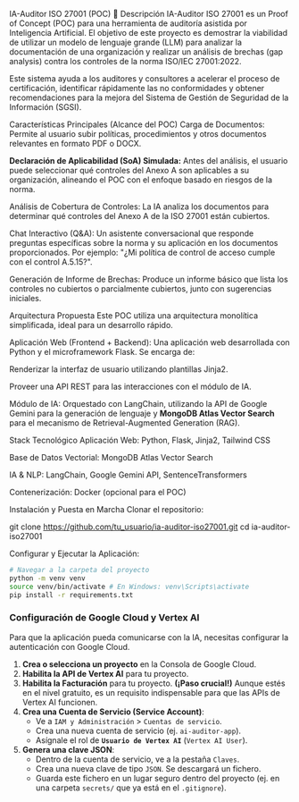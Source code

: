 IA-Auditor ISO 27001 (POC) 🚀
Descripción
IA-Auditor ISO 27001 es un Proof of Concept (POC) para una herramienta de auditoría asistida por Inteligencia Artificial. El objetivo de este proyecto es demostrar la viabilidad de utilizar un modelo de lenguaje grande (LLM) para analizar la documentación de una organización y realizar un análisis de brechas (gap analysis) contra los controles de la norma ISO/IEC 27001:2022.

Este sistema ayuda a los auditores y consultores a acelerar el proceso de certificación, identificar rápidamente las no conformidades y obtener recomendaciones para la mejora del Sistema de Gestión de Seguridad de la Información (SGSI).

Características Principales (Alcance del POC)
Carga de Documentos: Permite al usuario subir políticas, procedimientos y otros documentos relevantes en formato PDF o DOCX.

**Declaración de Aplicabilidad (SoA) Simulada:** Antes del análisis, el usuario puede seleccionar qué controles del Anexo A son aplicables a su organización, alineando el POC con el enfoque basado en riesgos de la norma.

Análisis de Cobertura de Controles: La IA analiza los documentos para determinar qué controles del Anexo A de la ISO 27001 están cubiertos.

Chat Interactivo (Q&A): Un asistente conversacional que responde preguntas específicas sobre la norma y su aplicación en los documentos proporcionados. Por ejemplo: "¿Mi política de control de acceso cumple con el control A.5.15?".

Generación de Informe de Brechas: Produce un informe básico que lista los controles no cubiertos o parcialmente cubiertos, junto con sugerencias iniciales.

Arquitectura Propuesta
Este POC utiliza una arquitectura monolítica simplificada, ideal para un desarrollo rápido.

Aplicación Web (Frontend + Backend): Una aplicación web desarrollada con Python y el microframework Flask. Se encarga de:

Renderizar la interfaz de usuario utilizando plantillas Jinja2.

Proveer una API REST para las interacciones con el módulo de IA.

Módulo de IA: Orquestado con LangChain, utilizando la API de Google Gemini para la generación de lenguaje y **MongoDB Atlas Vector Search** para el mecanismo de Retrieval-Augmented Generation (RAG).

Stack Tecnológico
Aplicación Web: Python, Flask, Jinja2, Tailwind CSS

Base de Datos Vectorial: MongoDB Atlas Vector Search

IA & NLP: LangChain, Google Gemini API, SentenceTransformers

Contenerización: Docker (opcional para el POC)

Instalación y Puesta en Marcha
Clonar el repositorio:

git clone https://github.com/tu_usuario/ia-auditor-iso27001.git
cd ia-auditor-iso27001

Configurar y Ejecutar la Aplicación:

```bash
# Navegar a la carpeta del proyecto
python -m venv venv
source venv/bin/activate # En Windows: venv\Scripts\activate
pip install -r requirements.txt
```

### Configuración de Google Cloud y Vertex AI

Para que la aplicación pueda comunicarse con la IA, necesitas configurar la autenticación con Google Cloud.

1.  **Crea o selecciona un proyecto** en la Consola de Google Cloud.
2.  **Habilita la API de Vertex AI** para tu proyecto.
3.  **Habilita la Facturación** para tu proyecto. **(¡Paso crucial!)** Aunque estés en el nivel gratuito, es un requisito indispensable para que las APIs de Vertex AI funcionen.
4.  **Crea una Cuenta de Servicio (Service Account)**:
    *   Ve a `IAM y Administración` > `Cuentas de servicio`.
    *   Crea una nueva cuenta de servicio (ej. `ai-auditor-app`).
    *   Asígnale el rol de **`Usuario de Vertex AI`** (`Vertex AI User`).
5.  **Genera una clave JSON**:
    *   Dentro de la cuenta de servicio, ve a la pestaña `Claves`.
    *   Crea una nueva clave de tipo `JSON`. Se descargará un fichero.
    *   Guarda este fichero en un lugar seguro dentro del proyecto (ej. en una carpeta `secrets/` que ya está en el `.gitignore`).
